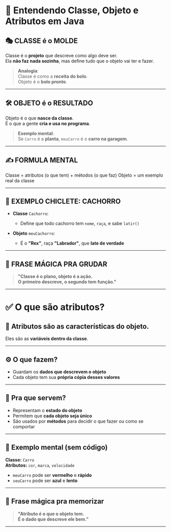 # 🧠 Entendendo Classe, Objeto e Atributos em Java

## 🎭 CLASSE é o MOLDE

Classe é o **projeto** que descreve como algo deve ser.  
Ela **não faz nada sozinha**, mas define tudo que o objeto vai ter e fazer.

> **Analogia**:  
> Classe é como a **receita do bolo**.  
> Objeto é o **bolo pronto**.

---

## 🛠️ OBJETO é o RESULTADO

Objeto é o que **nasce da classe**.  
É o que a gente **cria e usa no programa**.

> **Exemplo mental**:  
> Se `Carro` é a **planta**, `meuCarro` é o **carro na garagem**.

---

## ✍️ FORMULA MENTAL
Classe = atributos (o que tem) + métodos (o que faz)
Objeto = um exemplo real da classe



---

## 🐶 EXEMPLO CHICLETE: CACHORRO

- **Classe** `Cachorro`:
    - Define que todo cachorro tem `nome`, `raça`, e sabe `latir()`

- **Objeto** `meuCachorro`:
    - É o **"Rex"**, raça **"Labrador"**, que **late de verdade**

---

## 🔄 FRASE MÁGICA PRA GRUDAR

> **"Classe é o plano, objeto é a ação.  
> O primeiro descreve, o segundo tem função."**

---

# ✅ O que são atributos?

## 🧩 Atributos são as características do objeto.

Eles são as **variáveis dentro da classe**.

---

## ⚙️ O que fazem?

- Guardam os **dados que descrevem o objeto**
- Cada objeto tem sua **própria cópia desses valores**

---

## 🧠 Pra que servem?

- Representam o **estado do objeto**
- Permitem que **cada objeto seja único**
- São usados por **métodos** para decidir o que fazer ou como se comportar

---

## 🚗 Exemplo mental (sem código)

**Classe:** `Carro`  
**Atributos:** `cor`, `marca`, `velocidade`

- `meuCarro` pode ser **vermelho** e **rápido**
- `seuCarro` pode ser **azul** e **lento**

---

## 🧠 Frase mágica pra memorizar

> **"Atributo é o que o objeto tem.  
> É o dado que descreve ele bem."**

---

